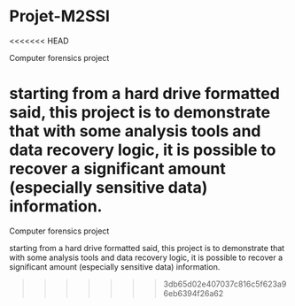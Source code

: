 # Projet-M2SSI
<<<<<<< HEAD

Computer forensics project

starting from a hard drive formatted said, this project is to demonstrate that with
some analysis tools and data recovery logic, it is possible to recover
 a significant amount (especially sensitive data) information.
=======
Computer forensics project

starting from a hard drive formatted said, this project is to demonstrate that with
some analysis tools and data recovery logic, it is possible to recover  a significant 
amount (especially sensitive data) information.
>>>>>>> 3db65d02e407037c816c5f623a96eb6394f26a62
